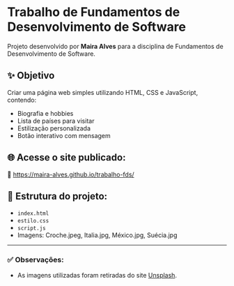 # Trabalho de Fundamentos de Desenvolvimento de Software

Projeto desenvolvido por **Maira Alves** para a disciplina de Fundamentos de Desenvolvimento de Software.

## ✨ Objetivo

Criar uma página web simples utilizando HTML, CSS e JavaScript, contendo:
- Biografia e hobbies
- Lista de países para visitar
- Estilização personalizada
- Botão interativo com mensagem

## 🌐 Acesse o site publicado:

🔗 https://maira-alves.github.io/trabalho-fds/

## 📁 Estrutura do projeto:

- `index.html`
- `estilo.css`
- `script.js`
- Imagens: Croche.jpeg, Italia.jpg, México.jpg, Suécia.jpg

---

### ✅ Observações:

- As imagens utilizadas foram retiradas do site [Unsplash](https://unsplash.com).
